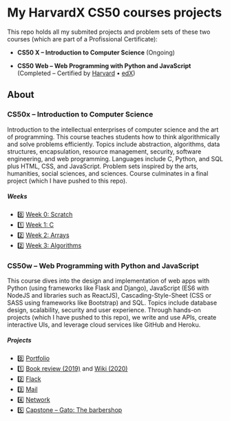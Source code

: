 # My HarvardX CS50 courses projects

This repo holds all my submited projects and problem sets of these two courses (which are part of a Profissional Certificate):

-   **CS50 X – Introduction to Computer Science** (Ongoing)

-   **CS50 Web – Web Programming with Python and JavaScript** (Completed – Certified by [Harvard](https://certificates.cs50.io/c1e0137f-8c92-4f87-b278-0005a2f74af2.pdf?size=letter) • [edX](https://courses.edx.org/certificates/df8462b454f84c57bd00ab12a509c1d8))

## About

### CS50x – Introduction to Computer Science

Introduction to the intellectual enterprises of computer science and the art of programming. This course teaches students how to think algorithmically and solve problems efficiently. Topics include abstraction, algorithms, data structures, encapsulation, resource management, security, software engineering, and web programming. Languages include C, Python, and SQL plus HTML, CSS, and JavaScript. Problem sets inspired by the arts, humanities, social sciences, and sciences. Course culminates in a final project (which I have pushed to this repo).

##### Weeks

-   :zero: [Week 0: Scratch](./x/week0/)
-   :one: [Week 1: C](./x/week1/)
-   :two: [Week 2: Arrays](./x/week2/)
-   :two: [Week 3: Algorithms](./x/week3/)

### CS50w – Web Programming with Python and JavaScript

This course dives into the design and implementation of web apps with Python (using frameworks like Flask and Django), JavaScript (ES6 with NodeJS and libraries such as ReactJS), Cascading-Style-Sheet (CSS or SASS using frameworks like Bootstrap) and SQL. Topics include database design, scalability, security and user experience. Through hands-on projects (which I have pushed to this repo), we write and use APIs, create interactive UIs, and leverage cloud services like GitHub and Heroku.

##### Projects

-   :zero: [Portfolio](./web/project0/)
-   :one: [Book review (2019)](./web/project1) and [Wiki (2020)](./web/2020/project1)
-   :two: [Flack](./web/project2)
-   :three: [Mail](./web/2020/project3)
-   :four: [Network](./web/2020/project4)
-   :five: [Capstone – Gato: The barbershop](./web/2020/finalproject)
